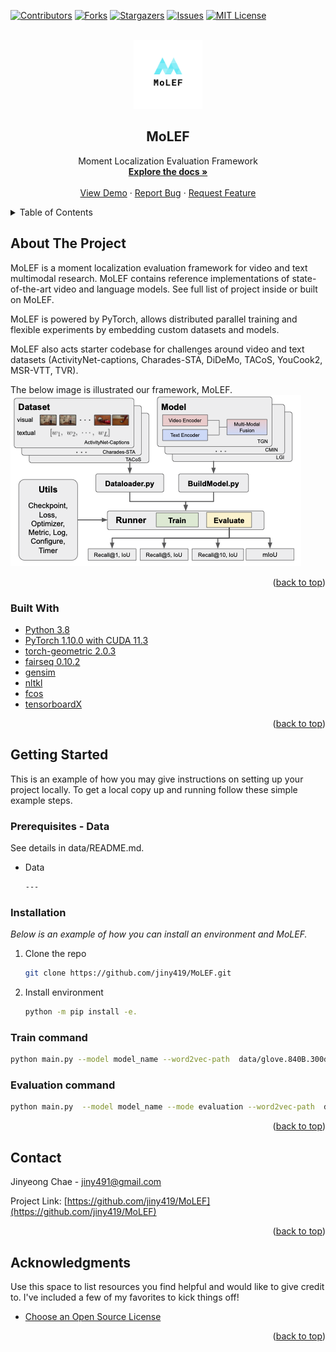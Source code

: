 <!--
*** Thanks for checking out the Best-README-Template. If you have a suggestion
*** that would make this better, please fork the repo and create a pull request
*** or simply open an issue with the tag "enhancement".
*** Don't forget to give the project a star!
*** Thanks again! Now go create something AMAZING! :D
-->



<!-- PROJECT SHIELDS -->
<!--
*** I'm using markdown "reference style" links for readability.
*** Reference links are enclosed in brackets [ ] instead of parentheses ( ).
*** See the bottom of this document for the declaration of the reference variables
*** for contributors-url, forks-url, etc. This is an optional, concise syntax you may use.
*** https://www.markdownguide.org/basic-syntax/#reference-style-links
-->
[![Contributors][contributors-shield]][contributors-url]
[![Forks][forks-shield]][forks-url]
[![Stargazers][stars-shield]][stars-url]
[![Issues][issues-shield]][issues-url]
[![MIT License][license-shield]][license-url]

<!-- PROJECT LOGO -->
<br />
<div align="center">
  <a href="https://github.com/jiny419/MoLEF">
    <img src="imgs/logo.png" alt="Logo" width="110" height="110">
  </a>

  <h2 align="center">MoLEF</h2>

  <p align="center">
    Moment Localization Evaluation Framework
    <br />
    <a href="https://github.com/jiny419/MoLEF"><strong>Explore the docs »</strong></a>
    <br />
    <br />
    <a href="https://github.com/jiny419/MoLEF">View Demo</a>
    ·
    <a href="https://github.com/jiny419/MoLEF/issues">Report Bug</a>
    ·
    <a href="https://github.com/jiny419/MoLEF/issues">Request Feature</a>
  </p>
</div>



<!-- TABLE OF CONTENTS -->
<details>
  <summary>Table of Contents</summary>
  <ol>
    <li>
      <a href="#about-the-project">About The Project</a>
      <ul>
        <li><a href="#built-with">Built With</a></li>
      </ul>
    </li>
    <li>
      <a href="#getting-started">Getting Started</a>
      <ul>
        <li><a href="#prerequisites">Prerequisites</a></li>
        <li><a href="#installation">Installation</a></li>
      </ul>
    </li>
    <li><a href="#contact">Contact</a></li>
    <li><a href="#acknowledgments">Acknowledgments</a></li>
  </ol>
</details>



<!-- ABOUT THE PROJECT -->
## About The Project

MoLEF is a moment localization evaluation framework for video and text multimodal research. MoLEF contains reference implementations of state-of-the-art video and language models. See full list of project inside or built on MoLEF.

MoLEF is powered by PyTorch, allows distributed parallel training and flexible experiments by embedding custom datasets and models. 

MoLEF also acts starter codebase for challenges around video and text datasets (ActivityNet-captions, Charades-STA, DiDeMo, TACoS, YouCook2, MSR-VTT, TVR). 

The below image is illustrated our framework, MoLEF.
<img src="imgs/framework.png">

<p align="right">(<a href="#top">back to top</a>)</p>



### Built With

* [Python 3.8](https://nextjs.org/)
* [PyTorch 1.10.0 with CUDA 11.3](https://reactjs.org/)
* [torch-geometric 2.0.3](https://vuejs.org/)
* [fairseq 0.10.2](https://angular.io/)
* [gensim](https://svelte.dev/)
* [nltkl](https://laravel.com)
* [fcos](https://getbootstrap.com)
* [tensorboardX](https://jquery.com)

<p align="right">(<a href="#top">back to top</a>)</p>



<!-- GETTING STARTED -->
## Getting Started

This is an example of how you may give instructions on setting up your project locally.
To get a local copy up and running follow these simple example steps.

### Prerequisites - Data

See details in data/README.md.
* Data
  ```sh
  ---
  ```

### Installation

_Below is an example of how you can install an environment and MoLEF._

1. Clone the repo
   ```sh
   git clone https://github.com/jiny419/MoLEF.git
   ```
2. Install environment 
   ```sh
   python -m pip install -e. 
   ```
### Train command

```sh
python main.py --model model_name --word2vec-path  data/glove.840B.300d.bin --dataset Tacos --feature-path data/tacos/org  --train-data data/tacos/train_data.json --val-data data/tacos/val_data.json  --test-data data/tacos/test_data.json --max-num-epochs 20  --warmup-updates 300 --warmup-init-lr 1e-06 --lr 8e-4 --weight-decay 1e-7 --model-saved-path results/ --cfg code/configs/model_name.yml 
```

### Evaluation command 

```sh
python main.py  --model model_name --mode evaluation --word2vec-path  data/glove.840B.300d.bin --dataset Tacos --feature-path  data/tacos/org  --train-data data/tacos/train_data.json --val-data  data/tacos/val_data.json  --test-data  data/tacos/test_data.json --max-num-epochs 20  --warmup-updates 300 --warmup-init-lr 1e-06 --lr 8e-4 --weight-decay 1e-7 --model-saved-path results/ --cfg code/configs/model_name.yml 
```

<p align="right">(<a href="#top">back to top</a>)</p>


<!-- CONTACT -->
## Contact

Jinyeong Chae - jiny491@gmail.com

Project Link: [https://github.com/jiny419/MoLEF](https://github.com/jiny419/MoLEF)

<p align="right">(<a href="#top">back to top</a>)</p>



<!-- ACKNOWLEDGMENTS -->
## Acknowledgments

Use this space to list resources you find helpful and would like to give credit to. I've included a few of my favorites to kick things off!

* [Choose an Open Source License](https://choosealicense.com)

<p align="right">(<a href="#top">back to top</a>)</p>



<!-- MARKDOWN LINKS & IMAGES -->
<!-- https://www.markdownguide.org/basic-syntax/#reference-style-links -->
[contributors-shield]: https://img.shields.io/github/contributors/jiny419/MoLEF.svg?style=for-the-badge
[contributors-url]: https://github.com/jiny419/MoLEF/graphs/contributors
[forks-shield]: https://img.shields.io/github/forks/jiny419/MoLEF.svg?style=for-the-badge
[forks-url]: https://github.com/jiny419/MoLEF/network/members
[stars-shield]: https://img.shields.io/github/stars/jiny419/MoLEF.svg?style=for-the-badge
[stars-url]: https://github.com/jiny419/MoLEF/stargazers
[issues-shield]: https://img.shields.io/github/issues/jiny419/MoLEF.svg?style=for-the-badge
[issues-url]: https://github.com/jiny419/MoLEF/issues
[license-shield]: https://img.shields.io/github/license/jiny419/MoLEF.svg?style=for-the-badge
[license-url]: https://github.com/jiny419/MoLEF/blob/master/LICENSE.txt
